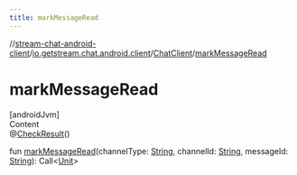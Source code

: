 ```yaml
---
title: markMessageRead
---
```

//[stream-chat-android-client](../../../index.md)/[io.getstream.chat.android.client](../index.md)/[ChatClient](index.md)/[markMessageRead](markMessageRead.md)



# markMessageRead  
[androidJvm]  
Content  
@[CheckResult](https://developer.android.com/reference/kotlin/androidx/annotation/CheckResult.html)()  
  
fun [markMessageRead](markMessageRead.md)(channelType: [String](https://kotlinlang.org/api/latest/jvm/stdlib/kotlin/-string/index.html), channelId: [String](https://kotlinlang.org/api/latest/jvm/stdlib/kotlin/-string/index.html), messageId: [String](https://kotlinlang.org/api/latest/jvm/stdlib/kotlin/-string/index.html)): Call&lt;[Unit](https://kotlinlang.org/api/latest/jvm/stdlib/kotlin/-unit/index.html)&gt;  



